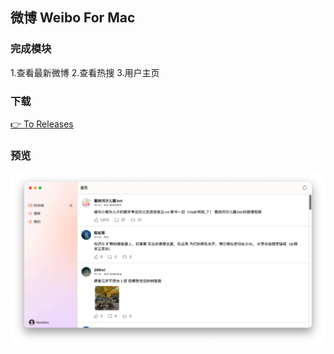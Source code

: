## 微博 Weibo For Mac 

### 完成模块
1.查看最新微博
2.查看热搜
3.用户主页

### 下载
[👉 To Releases](https://github.com/zhazhahan/weibo/releases/tag/V-1.0.1)

### 预览
![Image text](https://github.com/zhazhahan/weibo/raw/main/Weibo/home.jpg)

